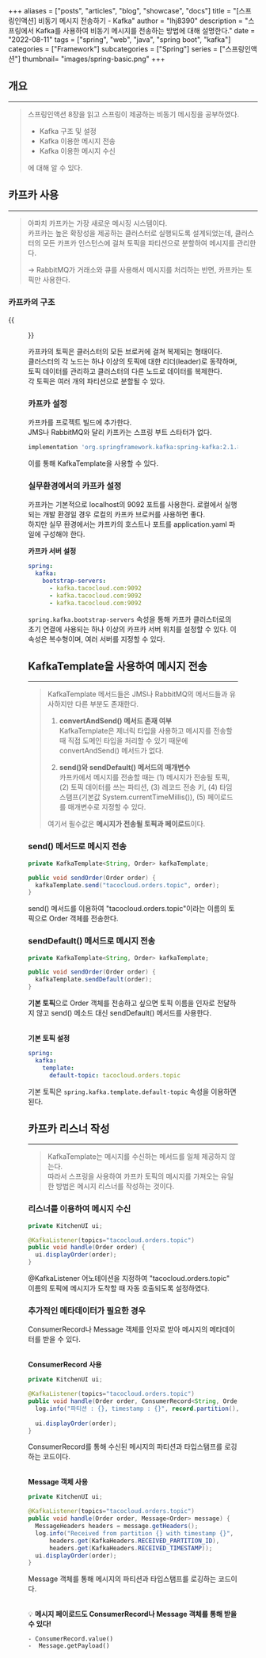 +++
aliases = ["posts", "articles", "blog", "showcase", "docs"]
title = "[스프링인액션] 비동기 메시지 전송하기 - Kafka"
author = "lhj8390"
description = "스프링에서 Kafka를 사용하여 비동기 메시지를 전송하는 방법에 대해 설명한다."
date = "2022-08-11"
tags = ["spring", "web", "java", "spring boot", "kafka"]
categories = ["Framework"]
subcategories = ["Spring"]
series = ["스프링인액션"]
thumbnail= "images/spring-basic.png"
+++
## 개요

---

> 스프링인액션 8장을 읽고 스프링이 제공하는 비동기 메시징을 공부하였다.
> 
> - Kafka 구조 및 설정
> - Kafka 이용한 메시지 전송
> - Kafka 이용한 메시지 수신
> 
> 에 대해 알 수 있다.
> 

## 카프카 사용

---

> 아파치 카프카는 가장 새로운 메시징 시스템이다.<br/>
> 카프카는 높은 확장성을 제공하는 클러스터로 실행되도록 설계되었는데, 클러스터의 모든 카프카 인스턴스에 걸쳐 토픽을 파티션으로 분할하여 메시지를 관리한다.
> 
> → RabbitMQ가 거래소와 큐를 사용해서 메시지를 처리하는 반면, 카프카는 토픽만 사용한다.
> 

### 카프카의 구조

{{<figure src="/images/spring-messaging-kafka/1.png" class="large" caption="각 브로커는 토픽의 파티션의 리더로 동작">}}

카프카의 토픽은 클러스터의 모든 브로커에 걸쳐 복제되는 형태이다.<br/>
클러스터의 각 노드는 하나 이상의 토픽에 대한 리더(leader)로 동작하며, 토픽 데이터를 관리하고 클러스터의 다른 노드로 데이터를 복제한다.<br/>
각 토픽은 여러 개의 파티션으로 분할될 수 있다.

### 카프카 설정

카프카를 프로젝트 빌드에 추가한다.<br/>
JMS나 RabbitMQ와 달리 카프카는 스프링 부트 스타터가 없다.

```groovy
implementation 'org.springframework.kafka:spring-kafka:2.1.8.RELEASE'
```

이를 통해 KafkaTemplate을 사용할 수 있다.

### 실무환경에서의 카프카 설정

카프카는 기본적으로 localhost의 9092 포트를 사용한다. 로컬에서 실행되는 개발 환경일 경우 로컬의 카프카 브로커를 사용하면 좋다.<br/>
하지만 실무 환경에서는 카프카의 호스트나 포트를 application.yaml 파일에 구성해야 한다.

**카프카 서버 설정**

```yaml
spring:
  kafka:
    bootstrap-servers:
      - kafka.tacocloud.com:9092
      - kafka.tacocloud.com:9092
      - kafka.tacocloud.com:9092
```

`spring.kafka.bootstrap-servers` 속성을 통해 카프카 클러스터로의 초기 연결에 사용되는 하나 이상의 카프카 서버 위치를 설정할 수 있다. 이 속성은 복수형이며, 여러 서버를 지정할 수 있다.

## KafkaTemplate을 사용하여 메시지 전송

---

> KafkaTemplate 메서드들은 JMS나 RabbitMQ의 메서드들과 유사하지만 다른 부분도 존재한다.
> 
> 1. **convertAndSend() 메서드 존재 여부**<br/>
>     KafkaTemplate은 제너릭 타입을 사용하고 메시지를 전송할 때 직접 도메인 타입을 처리할 수 있기 때문에 convertAndSend() 메서드가 없다.
>     
> 2. **send()와 sendDefault() 메서드의 매개변수**<br/>
>     카프카에서 메시지를 전송할 때는 (1) <span class="ul">메시지가 전송될 토픽</span>, (2) <span class="ul">토픽 데이터를 쓰는 파티션</span>,  (3) <span class="ul">레코드 전송 키</span>, (4) <span class="ul">타임스탬프</span>(기본값 System.currentTimeMillis()), (5) <span class="ul">페이로드를 매개변수</span>로 지정할 수 있다.
>
>여기서 필수값은 **메시지가 전송될 토픽과 페이로드**이다.
>     

### send() 메서드로 메시지 전송

```java
private KafkaTemplate<String, Order> kafkaTemplate;

public void sendOrder(Order order) {
  kafkaTemplate.send("tacocloud.orders.topic", order);
}
```

send() 메서드를 이용하여 "tacocloud.orders.topic"이라는 이름의 토픽으로 Order 객체를 전송한다.

### sendDefault() 메서드로 메시지 전송

```java
private KafkaTemplate<String, Order> kafkaTemplate;

public void sendOrder(Order order) {
  kafkaTemplate.sendDefault(order);
}
```

**기본 토픽**으로 Order 객체를 전송하고 싶으면 토픽 이름을 인자로 전달하지 않고 send() 메소드 대신 sendDefault() 메서드를 사용한다.<br/><br/>

**기본 토픽 설정**

```yaml
spring:
  kafka:
    template:
      default-topic: tacocloud.orders.topic
```

기본 토픽은 `spring.kafka.template.default-topic` 속성을 이용하면 된다.

## 카프카 리스너 작성

---

> KafkaTemplate는 메시지를 수신하는 메서드를 일체 제공하지 않는다.<br/>
> 따라서 스프링을 사용하여 카프카 토픽의 메시지를 가져오는 유일한 방법은 메시지 리스너를 작성하는 것이다.
> 

### 리스너를 이용하여 메시지 수신

```java
private KitchenUI ui;

@KafkaListener(topics="tacocloud.orders.topic")
public void handle(Order order) {
  ui.displayOrder(order);
}
```

@KafkaListener 어노테이션을 지정하여 "tacocloud.orders.topic" 이름의 토픽에 메시지가 도착할 때 자동 호출되도록 설정하였다. 

### 추가적인 메타데이터가 필요한 경우

ConsumerRecord나 Message 객체를 인자로 받아 메시지의 메타데이터를 받을 수 있다. 
<br/><br/>

**ConsumerRecord 사용**

```java
private KitchenUI ui;

@KafkaListener(topics="tacocloud.orders.topic")
public void handle(Order order, ConsumerRecord<String, Order> record) {
  log.info("파티션 : {}, timestamp : {}", record.partition(), record.timestamp());
  
  ui.displayOrder(order);
}
```

ConsumerRecord를 통해 수신된 메시지의 파티션과 타입스탬프를 로깅하는 코드이다.
<br/><br/>

**Message 객체 사용**

```java
private KitchenUI ui;

@KafkaListener(topics="tacocloud.orders.topic")
public void handle(Order order, Message<Order> message) {
  MessageHeaders headers = message.getHeaders();
  log.info("Received from partition {} with timestamp {}",
      headers.get(KafkaHeaders.RECEIVED_PARTITION_ID),
      headers.get(KafkaHeaders.RECEIVED_TIMESTAMP));
  ui.displayOrder(order);
}
```

Message 객체를 통해 메시지의 파티션과 타입스탬프를 로깅하는 코드이다.
<br/><br/>

<aside>
💡 <strong>메시지 페이로드도 ConsumerRecord나 Message 객체를 통해 받을 수 있다!</strong>  

	- ConsumerRecord.value()
	-  Message.getPayload()
</aside>